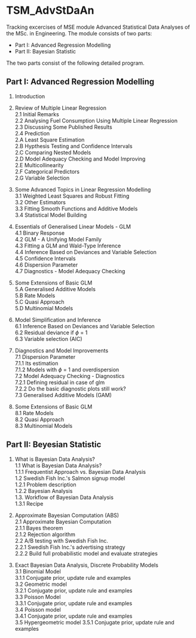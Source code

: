 # TSM_AdvStDaAn
Tracking excercises of MSE module Advanced Statistical Data Analyses of the MSc. in Engineering. The module consists of two parts:

- Part I: Advanced Regression Modelling
- Part II: Bayesian Statistic

The two parts consist of the following detailed program.

## Part I: Advanced Regression Modelling
1. Introduction<br/>

2. Review of Multiple Linear Regression<br/>
  2.1 Initial Remarks<br/>
  2.2 Analysing Fuel Consumption Using Multiple Linear Regression<br/>
  2.3 Discussing Some Published Results<br/>
  2.4 Prediction<br/>
  2.A Least Square Estimation<br/>
  2.B Hypthesis Testing and Confidence Intervals<br/>
  2.C Comparing Nested Models<br/>
  2.D Model Adequacy Checking and Model Improving<br/>
  2.E Multicollinearity<br/>
  2.F Categorical Predictors<br/>
  2.G Variable Selection<br/>

3. Some Advanced Topics in Linear Regression Modelling<br/>
  3.1 Weighted Least Squares and Robust Fitting<br/>
  3.2 Other Estimators<br/>
  3.3 Fitting Smooth Functions and Additive Models<br/>
  3.4 Statistical Model Building<br/>
  
4. Essentials of Generalised Linear Models - GLM<br/>
  4.1 Binary Response<br/>
  4.2 GLM - A Unifying Model Family<br/>
  4.3 Fitting a GLM and Wald-Type Inference<br/>
  4.4 Inference Based on Deviances and Variable Selection<br/>
  4.5 Confidence Intervals<br/>
  4.6 Dispersion Parameter<br/>
  4.7 Diagnostics - Model Adequacy Checking<br/>
  
5. Some Extensions of Basic GLM<br/>
  5.A Generalised Additive Models<br/>
  5.B Rate Models<br/>
  5.C Quasi Approach<br/>
  5.D Multinomial Models<br/>
  
6. Model Simplification and Inference<br/>
  6.1 Inference Based on Deviances and Variable Selection<br/>
  6.2 Residual deviance if $\phi$ = 1<br/>
  6.3 Variable selection (AIC)<br/>
  
7. Diagnostics and Model Improvements<br/>
  7.1 Dispersion Parameter<br/>
     7.1.1 Its estimation<br/>
     7.1.2 Models with $\phi$ = 1 and overdispersion<br/>
  7.2 Model Adequacy Checking - Diagnostics<br/>
     7.2.1 Defining residual in case of glm<br/>
     7.2.2 Do the basic diagnostic plots still work?<br/>
  7.3 Generalised Additive Models (GAM)<br/>
  
8. Some Extensions of Basic GLM<br/>
  8.1 Rate Models<br/>
  8.2 Quasi Approach<br/>
  8.3 Multinomial Models<br/>
  
## Part II: Beyesian Statistic
1. What is Bayesian Data Analysis?<br/>
  1.1 What is Bayesian Data Analysis?<br/>
    1.1.1 Frequentist Approach vs. Bayesian Data Analysis<br/>
  1.2 Swedish Fish Inc.'s Salmon signup model<br/>
    1.2.1 Problem description<br/>
    1.2.2 Bayesian Analysis<br/>
  1.3. Workflow of Bayesian Data Analysis<br/>
    1.3.1 Recipe<br/>
    
2. Approximate Bayesian Computation (ABS)<br/>
  2.1 Approximate Bayesian Computation<br/>
    2.1.1 Bayes theorem<br/>
    2.1.2 Rejection algorithm<br/>
  2.2 A/B testing with Swedish Fish Inc.<br/>
    2.2.1 Swedish Fish Inc.'s advertising strategy<br/>
    2.2.2 Build full probabilistic model and evaluate strategies<br/>
    
3. Exact Bayesian Data Analysis, Discrete Probability Models<br/>
  3.1 Binomial Model<br/>
    3.1.1 Conjugate prior, update rule and examples<br/>
  3.2 Geometric model<br/>
    3.2.1 Conjugate prior, update rule and examples<br/>
  3.3 Poisson Model<br/>
    3.3.1 Conjugate prior, update rule and examples<br/>
  3.4 Poisson model<br/>
    3.4.1 Conjugate prior, update rule and examples<br/>
  3.5 Hypergeometric model
    3.5.1 Conjugate prior, update rule and examples<br/>
